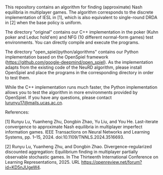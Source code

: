 This repository contains an algorithm for finding (approximate) Nash equilibria in multiplayer games. The algorithm corresponds to the discrete implementation of IESL in [1], which is also equivalent to single-round DRDA in [2] when the base policy is uniform.

The directory "original" contains our C++ implementation in the poker (Kuhn poker and Leduc hold'em) and NFG (10 different normal-form games) test environments. You can directly compile and execute the programs.

The directory "open_spiel/python/algorithms" contains our Python implementation based on the OpenSpiel framework (https://github.com/google-deepmind/open_spiel). As the implementation adapts from the existing code of the NeuRD algorithm, please install OpenSpiel and place the programs in the corresponding directory in order to test them.

While the C++ implementation runs much faster, the Python implementation allows you to test the algorithm in more environments provided by OpenSpiel. If you have any questions, please contact lurunyu17@mails.ucas.ac.cn.

References:

[1] Runyu Lu, Yuanheng Zhu, Dongbin Zhao, Yu Liu, and You He. Last-iterate convergence to approximate Nash equilibria in multiplayer imperfect information games. IEEE Transactions on Neural Networks and Learning Systems, pp. 1–15, 2024. doi:10.1109/TNNLS.2024.3516693.

[2] Runyu Lu, Yuanheng Zhu, and Dongbin Zhao. Divergence-regularized discounted aggregation: Equilibrium finding in multiplayer partially observable stochastic games. In The Thirteenth International Conference on Learning Representations, 2025. URL https://openreview.net/forum?id=KD5nJUgeW4.
